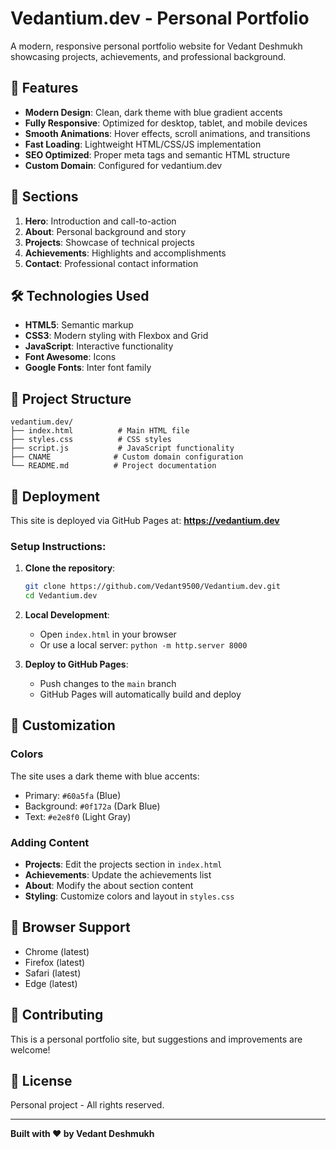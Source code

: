 # Vedantium.dev - Personal Portfolio

A modern, responsive personal portfolio website for Vedant Deshmukh showcasing projects, achievements, and professional background.

## 🌟 Features

- **Modern Design**: Clean, dark theme with blue gradient accents
- **Fully Responsive**: Optimized for desktop, tablet, and mobile devices
- **Smooth Animations**: Hover effects, scroll animations, and transitions
- **Fast Loading**: Lightweight HTML/CSS/JS implementation
- **SEO Optimized**: Proper meta tags and semantic HTML structure
- **Custom Domain**: Configured for vedantium.dev

## 🚀 Sections

1. **Hero**: Introduction and call-to-action
2. **About**: Personal background and story
3. **Projects**: Showcase of technical projects
4. **Achievements**: Highlights and accomplishments
5. **Contact**: Professional contact information

## 🛠️ Technologies Used

- **HTML5**: Semantic markup
- **CSS3**: Modern styling with Flexbox and Grid
- **JavaScript**: Interactive functionality
- **Font Awesome**: Icons
- **Google Fonts**: Inter font family

## 📁 Project Structure

```
vedantium.dev/
├── index.html          # Main HTML file
├── styles.css          # CSS styles
├── script.js           # JavaScript functionality
├── CNAME              # Custom domain configuration
└── README.md          # Project documentation
```

## 🚀 Deployment

This site is deployed via GitHub Pages at: **https://vedantium.dev**

### Setup Instructions:

1. **Clone the repository**:
   ```bash
   git clone https://github.com/Vedant9500/Vedantium.dev.git
   cd Vedantium.dev
   ```

2. **Local Development**:
   - Open `index.html` in your browser
   - Or use a local server: `python -m http.server 8000`

3. **Deploy to GitHub Pages**:
   - Push changes to the `main` branch
   - GitHub Pages will automatically build and deploy

## 🎨 Customization

### Colors
The site uses a dark theme with blue accents:
- Primary: `#60a5fa` (Blue)
- Background: `#0f172a` (Dark Blue)
- Text: `#e2e8f0` (Light Gray)

### Adding Content
- **Projects**: Edit the projects section in `index.html`
- **Achievements**: Update the achievements list
- **About**: Modify the about section content
- **Styling**: Customize colors and layout in `styles.css`

## 📱 Browser Support

- Chrome (latest)
- Firefox (latest)
- Safari (latest)
- Edge (latest)

## 🤝 Contributing

This is a personal portfolio site, but suggestions and improvements are welcome!

## 📄 License

Personal project - All rights reserved.

---

**Built with ❤️ by Vedant Deshmukh** 